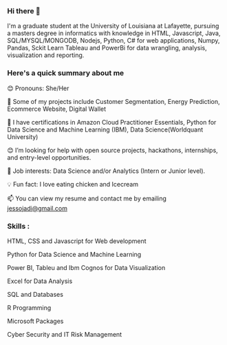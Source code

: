 ### Hi there 👋


I'm a graduate student at the University of Louisiana at Lafayette, pursuing a masters degree in informatics  with knowledge in HTML, Javascript, Java, SQL/MYSQL/MONGODB, Nodejs, Python, C# for web applications, Numpy, Pandas, Sckit Learn Tableau and PowerBi for data wrangling,  analysis, visualization  and reporting. 



### Here's a quick summary about me

😊 Pronouns: She/Her

📔 Some of my projects include Customer Segmentation, Energy Prediction, Ecommerce Website, Digital Wallet

💬 I have certifications in Amazon Cloud Practitioner Essentials, Python for Data Science and Machine Learning (IBM), Data Science(Worldquant University)

😊 I’m looking for help with open source projects, hackathons, internships, and entry-level opportunities.

💼 Job interests: Data Science and/or Analytics (Intern or Junior level).

💡 Fun fact: I love eating chicken and Icecream

📫 You can view my resume and contact me by emailing jessojadi@gmail.com



### Skills :

HTML, CSS and Javascript for Web development

Python for Data Science and Machine Learning

Power BI, Tableu and Ibm Cognos for Data Visualization

Excel  for Data Analysis

SQL and Databases

R Programming

Microsoft Packages

Cyber Security and IT Risk Management
